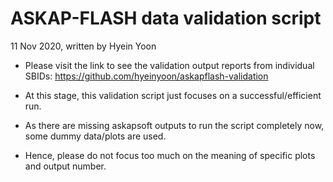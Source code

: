 # ASKAP-FLASH data validation script

11 Nov 2020, written by Hyein Yoon

- Please visit the link to see the validation output reports from individual SBIDs: https://github.com/hyeinyoon/askapflash-validation

- At this stage, this validation script just focuses on a successful/efficient run.

- As there are missing askapsoft outputs to run the script completely now, some dummy data/plots are used.

- Hence, please do not focus too much on the meaning of specific plots and output number.
